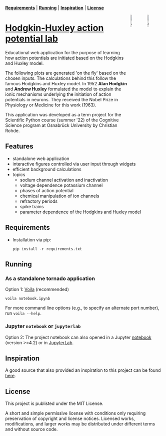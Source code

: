**[Requirements](#requirements)** |
**[Running](#running)** |
**[Inspiration](#inspiration)** |
**[License](#license)** 


<img align="right" width="10%" height="10%" src="https://upload.wikimedia.org/wikipedia/commons/c/c7/Andrew_Fielding_Huxley_nobel.jpg" alt="Andrew Huxley">
<img align="right" width="10%" height="10%" src="https://upload.wikimedia.org/wikipedia/commons/0/07/Alan_Lloyd_Hodgkin_nobel.jpg" alt="Andrew Huxley">

# [Hodgkin-Huxley action potential lab](http://inceo.github.com/hhapl)

Educational web application for the purpose of learning how action potentials are initiated based on the Hodgkins and Huxley model.

The following plots are generated 'on the fly' based on the chosen inputs. The calculations behind this follow the famous Hodgkins and Huxley model. In 1952 __Alan Hodgkin__ and __Andrew Huxley__ formulated the model to explain the ionic mechanisms underlying the initiation of action potentials in neurons. They received the Nobel Prize in Physiology or Medicine for this work (1963).

This application was developed as a term project for the Scientific Python course (summer '22) of the Cognitive Science program at Osnabrück University by Christian Rohde.

## Features

- standalone web application
- interactive figures controlled via user input through widgets
- efficient background calculations
- topics
  - sodium channel activation and inactivation
  - voltage dependence potassium channel
  - phases of action potential
  - chemical manipulation of ion channels
  - refractory periods
  - spike trains
  - parameter dependence of the Hodgkins and Huxley model

## Requirements

- Installation via pip:
  ```shell
  pip install -r requirements.txt
  ```

## Running

### As a standalone tornado application

Option 1: [Voila](https://github.com/inceo/hhapl) (recommended)
```
voila notebook.ipynb
```
For more command line options (e.g., to specify an alternate port number),
run `voila --help`.

### Jupyter `notebook` or `jupyterlab`

Option 2: The project notebook can also opened in a Jupyter [notebook](https://github.com/jupyter/notebook) (version >=4.2) or in [JupyterLab](https://github.com/jupyterlab/jupyterlab). 

## Inspiration

A good source that also provided an inspiration to this project can be found [here](https://nba.uth.tmc.edu/neuroscience/m/s1/chapter02.html).

## License

This project is publisted under the MIT License.

A short and simple permissive license with conditions only requiring preservation of copyright and license notices. Licensed works, modifications, and larger works may be distributed under different terms and without source code.
